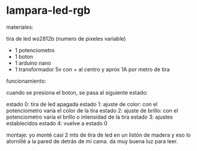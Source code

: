 # lampara-led-rgb
materiales:

tira de led ws2812b (numero de pixeles variable)
- 1 potenciometro
- 1 boton
- 1 arduino nano
- 1 transformador 5v con + al centro y aprox 1A por metro de tira

funcionamiento:

cuando se presiona el boton, se pasa al siguiente estado:

estado 0: tira de led apagada
estado 1: ajuste de color: con el potenciometro varía el color de la tira
estado 2: ajuste de brillo: con el potenciometro varía el brillo o intensidad de la tira
estado 3: ajustes establecidos
estado 4: vuelve a estado 0

montaje:
yo monté casi 2 mts de tira de led en un listón de madera y eso lo atornillé a la pared de detrás de mi cama. da muy buena luz para leer.
